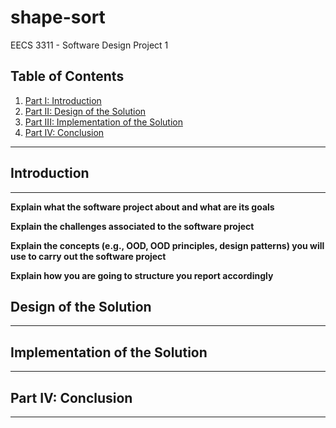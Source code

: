 # shape-sort
EECS 3311 - Software Design Project 1

## Table of Contents
1. [Part I: Introduction](#introduction)
2. [Part II: Design of the Solution](#design-of-the-solution)
3. [Part III: Implementation of the Solution](#implementation-of-the-solution)
4. [Part IV: Conclusion](#conclusion)

***

## Introduction
***

**Explain what the software project about and what are its goals**

**Explain the challenges associated to the software project**

**Explain the concepts (e.g., OOD, OOD principles, design patterns) you will use to carry out the software project**

**Explain how you are going to structure you report accordingly**

## Design of the Solution
***

## Implementation of the Solution
***

## Part IV: Conclusion
***